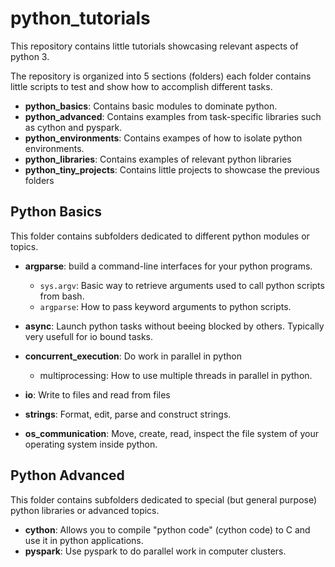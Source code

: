 # python_tutorials

This repository contains little tutorials showcasing relevant aspects of python 3.

The repository is organized into 5 sections (folders) each folder contains little scripts to test and show how to accomplish different tasks.

- **python_basics**: Contains basic modules to dominate python.
- **python_advanced**: Contains examples from  task-specific libraries such as cython and pyspark.
- **python_environments**: Contains exampes of how to isolate python environments.
- **python_libraries**: Contains examples of relevant python libraries
- **python_tiny_projects**: Contains little projects to showcase the previous folders



## Python Basics

This folder contains subfolders dedicated to different python modules or topics.

- **argparse**: build a command-line interfaces for your python programs.
   - `sys.argv`: Basic way to retrieve arguments used to call python scripts from bash. 
   - `argparse`: How to pass keyword arguments to python scripts.

- **async**: Launch python tasks without beeing blocked by others. Typically very usefull for io bound tasks.

- **concurrent_execution**: Do work in parallel in python
  - multiprocessing: How to use multiple threads in parallel in python.

- **io**: Write to files and read from files

- **strings**: Format, edit, parse and construct strings.

- **os_communication**: Move, create, read, inspect the file system of your operating system inside python.



## Python Advanced

This folder contains subfolders dedicated to special (but general purpose)  python libraries or advanced topics.

- **cython**:  Allows you to compile "python code" (cython code) to C and use it in python applications.
- **pyspark**: Use pyspark to do parallel work in computer clusters.
